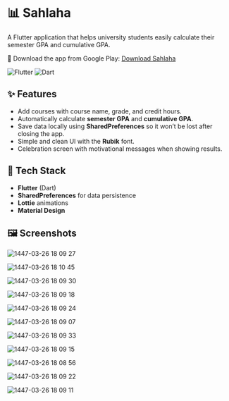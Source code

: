 # 📊 Sahlaha

A Flutter application that helps university students easily calculate their semester GPA and cumulative GPA.

📱 Download the app from Google Play:
[Download Sahlaha](https://play.google.com/store/apps/details?id=com.aasgh.sahlaha&pcampaignid=web_share)

![Flutter](https://img.shields.io/badge/Flutter-02569B?style=for-the-badge&logo=flutter&logoColor=white)
![Dart](https://img.shields.io/badge/Dart-0175C2?style=for-the-badge&logo=dart&logoColor=white)

## ✨ Features
- Add courses with course name, grade, and credit hours.
- Automatically calculate **semester GPA** and **cumulative GPA**.
- Save data locally using **SharedPreferences** so it won’t be lost after closing the app.
- Simple and clean UI with the **Rubik** font.
- Celebration screen with motivational messages when showing results.

## 🚀 Tech Stack
- **Flutter** (Dart)
- **SharedPreferences** for data persistence
- **Lottie** animations
- **Material Design**

## 🖼️ Screenshots

![1447-03-26 18 09 27](https://github.com/user-attachments/assets/7cf671c9-fe6a-412c-af31-84ef2beca0a7)

![1447-03-26 18 10 45](https://github.com/user-attachments/assets/d79f3429-7160-49d6-8285-67c93c2427de)

![1447-03-26 18 09 30](https://github.com/user-attachments/assets/5d82a704-42d3-4813-b869-8df6ba1ccd22)

![1447-03-26 18 09 18](https://github.com/user-attachments/assets/ee40a171-d81c-4928-93e1-f42e34ee972b)

![1447-03-26 18 09 24](https://github.com/user-attachments/assets/859dee12-63d7-44d4-a75a-09a0c482d07b)

![1447-03-26 18 09 07](https://github.com/user-attachments/assets/dab6c56d-d5d8-404f-b31e-60df2343e1ef)

![1447-03-26 18 09 33](https://github.com/user-attachments/assets/2e326f0c-928f-4524-b260-d04fea8d8a08)

![1447-03-26 18 09 15](https://github.com/user-attachments/assets/504e578e-9866-4168-bdd0-9fc79ee6a829)

![1447-03-26 18 08 56](https://github.com/user-attachments/assets/aa491615-46cd-4e67-8035-e502e3a22090)

![1447-03-26 18 09 22](https://github.com/user-attachments/assets/3b5f01f2-a622-41b0-946f-5f51d83418b4)

![1447-03-26 18 09 11](https://github.com/user-attachments/assets/49d06574-622d-4262-a595-772aabde6ad4)




